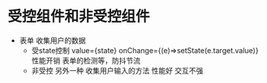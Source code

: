 # 受控组件和非受控组件

- 表单 收集用户的数据
   - 受state控制
   value={state} onChange={(e)=>setState(e.target.value)}
   性能开销 表单的检测等，防抖节流
   - 非受控
   另外一种 收集用户输入的方法
   性能好  交互不强